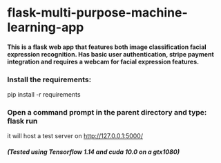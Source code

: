 # flask-multi-purpose-machine-learning-app


#### This is a flask web app that features both image classification facial expression recognition. Has basic user authentication, stripe payment integration and requires a webcam for facial expression features.

### Install the requirements:

pip install -r requirements

### Open a command prompt in the parent directory and type: flask run

it will host a test server on http://127.0.0.1:5000/

##### (Tested using Tensorflow 1.14 and cuda 10.0 on a gtx1080)
